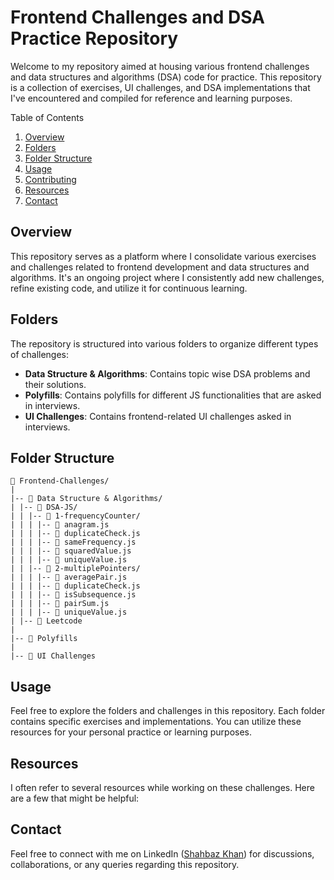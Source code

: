 # Frontend Challenges and DSA Practice Repository

Welcome to my repository aimed at housing various frontend challenges and data structures and algorithms (DSA) code for practice. This repository is a collection of exercises, UI challenges, and DSA implementations that I've encountered and compiled for reference and learning purposes.

Table of Contents

1. [Overview](#overview)
2. [Folders](#folders)
3. [Folder Structure](#folder-structure)
4. [Usage](#usage)
5. [Contributing](#contributing)
6. [Resources](#resources)
7. [Contact](#contact)

## Overview

This repository serves as a platform where I consolidate various exercises and challenges related to frontend development and data structures and algorithms. It's an ongoing project where I consistently add new challenges, refine existing code, and utilize it for continuous learning.

## Folders

The repository is structured into various folders to organize different types of challenges:

- **Data Structure & Algorithms**: Contains topic wise DSA problems and their solutions.
- **Polyfills**: Contains polyfills for different JS functionalities that are asked in interviews.
- **UI Challenges**: Contains frontend-related UI challenges asked in interviews.

## Folder Structure

```
📁 Frontend-Challenges/
|
|-- 📁 Data Structure & Algorithms/
| |-- 📁 DSA-JS/
| | |-- 📁 1-frequencyCounter/
| | | |-- 📄 anagram.js
| | | |-- 📄 duplicateCheck.js
| | | |-- 📄 sameFrequency.js
| | | |-- 📄 squaredValue.js
| | | |-- 📄 uniqueValue.js
| | |-- 📁 2-multiplePointers/
| | | |-- 📄 averagePair.js
| | | |-- 📄 duplicateCheck.js
| | | |-- 📄 isSubsequence.js
| | | |-- 📄 pairSum.js
| | | |-- 📄 uniqueValue.js
| |-- 📁 Leetcode
|
|-- 📁 Polyfills
|
|-- 📁 UI Challenges
```

## Usage

Feel free to explore the folders and challenges in this repository. Each folder contains specific exercises and implementations. You can utilize these resources for your personal practice or learning purposes.

## Resources

I often refer to several resources while working on these challenges. Here are a few that might be helpful:

## Contact

Feel free to connect with me on LinkedIn ([Shahbaz Khan](https://www.linkedin.com/in/shbaaaaz)) for discussions, collaborations, or any queries regarding this repository.
